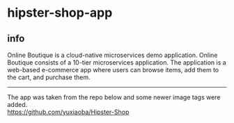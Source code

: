 # hipster-shop-app

## info
Online Boutique is a cloud-native microservices demo application. Online Boutique consists of a 10-tier microservices application. The application is a web-based e-commerce app where users can browse items, add them to the cart, and purchase them.

---

The app was taken from the repo below and some newer image tags were added.<br>
<https://github.com/yuxiaoba/Hipster-Shop>
